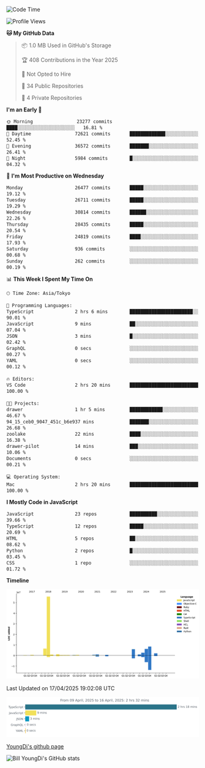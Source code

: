 <!--START_SECTION:waka-->
![Code Time](http://img.shields.io/badge/Code%20Time-1%2C278%20hrs%2050%20mins-blue)

![Profile Views](http://img.shields.io/badge/Profile%20Views-0-blue)

**🐱 My GitHub Data** 

> 📦 1.0 MB Used in GitHub's Storage 
 > 
> 🏆 408 Contributions in the Year 2025
 > 
> 🚫 Not Opted to Hire
 > 
> 📜 34 Public Repositories 
 > 
> 🔑 4 Private Repositories 
 > 
**I'm an Early 🐤** 

```text
🌞 Morning                23277 commits       ████░░░░░░░░░░░░░░░░░░░░░   16.81 % 
🌆 Daytime                72621 commits       █████████████░░░░░░░░░░░░   52.45 % 
🌃 Evening                36572 commits       ███████░░░░░░░░░░░░░░░░░░   26.41 % 
🌙 Night                  5984 commits        █░░░░░░░░░░░░░░░░░░░░░░░░   04.32 % 
```
📅 **I'm Most Productive on Wednesday** 

```text
Monday                   26477 commits       █████░░░░░░░░░░░░░░░░░░░░   19.12 % 
Tuesday                  26711 commits       █████░░░░░░░░░░░░░░░░░░░░   19.29 % 
Wednesday                30814 commits       ██████░░░░░░░░░░░░░░░░░░░   22.26 % 
Thursday                 28435 commits       █████░░░░░░░░░░░░░░░░░░░░   20.54 % 
Friday                   24819 commits       ████░░░░░░░░░░░░░░░░░░░░░   17.93 % 
Saturday                 936 commits         ░░░░░░░░░░░░░░░░░░░░░░░░░   00.68 % 
Sunday                   262 commits         ░░░░░░░░░░░░░░░░░░░░░░░░░   00.19 % 
```


📊 **This Week I Spent My Time On** 

```text
🕑︎ Time Zone: Asia/Tokyo

💬 Programming Languages: 
TypeScript               2 hrs 6 mins        ███████████████████████░░   90.01 % 
JavaScript               9 mins              ██░░░░░░░░░░░░░░░░░░░░░░░   07.04 % 
JSON                     3 mins              █░░░░░░░░░░░░░░░░░░░░░░░░   02.42 % 
GraphQL                  0 secs              ░░░░░░░░░░░░░░░░░░░░░░░░░   00.27 % 
YAML                     0 secs              ░░░░░░░░░░░░░░░░░░░░░░░░░   00.12 % 

🔥 Editors: 
VS Code                  2 hrs 20 mins       █████████████████████████   100.00 % 

🐱‍💻 Projects: 
drawer                   1 hr 5 mins         ████████████░░░░░░░░░░░░░   46.67 % 
94_15_ceb0_9047_451c_b6e937 mins             ███████░░░░░░░░░░░░░░░░░░   26.68 % 
zoolake                  22 mins             ████░░░░░░░░░░░░░░░░░░░░░   16.38 % 
drawer-pilot             14 mins             ███░░░░░░░░░░░░░░░░░░░░░░   10.06 % 
Documents                0 secs              ░░░░░░░░░░░░░░░░░░░░░░░░░   00.21 % 

💻 Operating System: 
Mac                      2 hrs 20 mins       █████████████████████████   100.00 % 
```

**I Mostly Code in JavaScript** 

```text
JavaScript               23 repos            ██████████░░░░░░░░░░░░░░░   39.66 % 
TypeScript               12 repos            █████░░░░░░░░░░░░░░░░░░░░   20.69 % 
HTML                     5 repos             ██░░░░░░░░░░░░░░░░░░░░░░░   08.62 % 
Python                   2 repos             █░░░░░░░░░░░░░░░░░░░░░░░░   03.45 % 
CSS                      1 repo              ░░░░░░░░░░░░░░░░░░░░░░░░░   01.72 % 
```



**Timeline**

![Lines of Code chart](https://raw.githubusercontent.com/Youngdi/Youngdi/master/assets/bar_graph.png)


 Last Updated on 17/04/2025 19:02:08 UTC
<!--END_SECTION:waka-->

![wakatime](./images/stat.svg)

[YoungDi's github page](https://youngdi.github.io)

![Bill YoungDi's GitHub stats](https://github-readme-stats.vercel.app/api?username=youngdi&count_private=true&show_icons=true)
